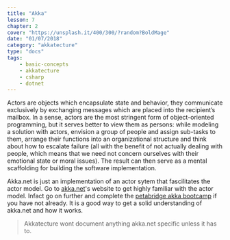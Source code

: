 ```yaml
---
title: "Akka"
lesson: 7
chapter: 2
cover: "https://unsplash.it/400/300/?random?BoldMage"
date: "01/07/2018"
category: "akkatecture"
type: "docs"
tags:
    - basic-concepts
    - akkatecture
    - csharp
    - dotnet
---
```

Actors are objects which encapsulate state and behavior, they communicate exclusively by exchanging messages which are placed into the recipient’s mailbox. In a sense, actors are the most stringent form of object-oriented programming, but it serves better to view them as persons: while modeling a solution with actors, envision a group of people and assign sub-tasks to them, arrange their functions into an organizational structure and think about how to escalate failure (all with the benefit of not actually dealing with people, which means that we need not concern ourselves with their emotional state or moral issues). The result can then serve as a mental scaffolding for building the software implementation.

Akka.net is just an implementation of an actor sytem that fascilitates the actor model. Go to [akka.net](https://getakka.net/)'s website to get highly familiar with the actor model. Infact go on further and complete the [petabridge akka bootcamp](https://github.com/petabridge/akka-bootcamp) if you have not already. It is a good way to get a solid understanding of akka.net and how it works.

> Akkatecture wont document anything akka.net specific unless it has to. 